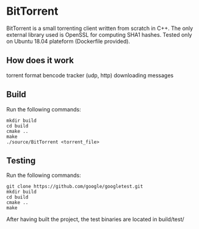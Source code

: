 # BitTorrent

BitTorrent is a small torrenting client written from scratch in C++. The only external library used is OpenSSL for computing SHA1 hashes. Tested only on Ubuntu 18.04 plateform (Dockerfile provided).

## How does it work

torrent format
bencode
tracker (udp, http)
downloading
messages

## Build

Run the following commands:

```
mkdir build
cd build
cmake ..
make
./source/BitTorrent <torrent_file>
```

## Testing

Run the following commands:

```
git clone https://github.com/google/googletest.git
mkdir build
cd build
cmake ..
make
```

After having built the project, the test binaries are located
in build/test/

